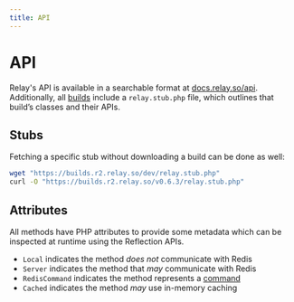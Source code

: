 ```yaml
---
title: API
---
```


# API

Relay's API is available in a searchable format at [docs.relay.so/api](https://docs.relay.so/api/develop/).
Additionally, all [builds](/docs/1.x/builds) include a `relay.stub.php` file, which outlines that build’s classes and their APIs.

## Stubs

Fetching a specific stub without downloading a build can be done as well:

```bash
wget "https://builds.r2.relay.so/dev/relay.stub.php"
curl -O "https://builds.r2.relay.so/v0.6.3/relay.stub.php"
```

## Attributes

All methods have PHP attributes to provide some metadata which can be inspected at runtime using the Reflection APIs.

- `Local` indicates the method _does not_ communicate with Redis
- `Server` indicates the method that _may_ communicate with Redis
- `RedisCommand` indicates the method represents a [command](https://redis.io/commands/)
- `Cached` indicates the method _may_ use in-memory caching
